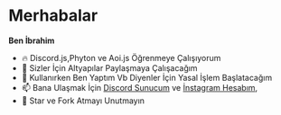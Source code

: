 # Merhabalar
**Ben İbrahim**

- 🔥 Discord.js,Phyton ve Aoi.js Öğrenmeye Çalışıyorum
- 🌱 Sizler İçin Altyapılar Paylaşmaya Çalışacağım
- 🦠  Kullanırken Ben Yaptım Vb Diyenler İçin Yasal İşlem Başlatacağım
- 📫 Bana Ulaşmak İçin [Discord Sunucum](https://discord.gg/1576) ve [İnstagram Hesabım](https://www.instagram.com/halil.ibrahim.karatepe03/),
- 💚 Star ve Fork Atmayı Unutmayın

